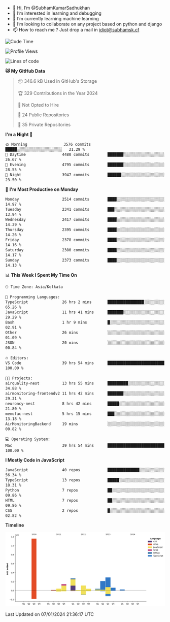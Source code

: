 - 👋 Hi, I’m @SubhamKumarSadhukhan
- 👀 I’m interested in learning and debugging
- 🌱 I’m currently learning machine learning
- 💞️ I’m looking to collaborate on any project based on python and django
- 📫 How to reach me ?
      Just drop a mail in idiot@subhamsk.cf

<!---
SubhamKumarSadhukhan/SubhamKumarSadhukhan is a ✨ special ✨ repository because its `README.md` (this file) appears on your GitHub profile.
You can click the Preview link to take a look at your changes.
--->


<!--START_SECTION:waka-->
![Code Time](http://img.shields.io/badge/Code%20Time-1%2C862%20hrs%2031%20mins-blue)

![Profile Views](http://img.shields.io/badge/Profile%20Views-1-blue)

![Lines of code](https://img.shields.io/badge/From%20Hello%20World%20I%27ve%20Written-2.4%20million%20lines%20of%20code-blue)

**🐱 My GitHub Data** 

> 📦 346.6 kB Used in GitHub's Storage 
 > 
> 🏆 329 Contributions in the Year 2024
 > 
> 🚫 Not Opted to Hire
 > 
> 📜 24 Public Repositories 
 > 
> 🔑 35 Private Repositories 
 > 
**I'm a Night 🦉** 

```text
🌞 Morning                3576 commits        █████░░░░░░░░░░░░░░░░░░░░   21.29 % 
🌆 Daytime                4480 commits        ███████░░░░░░░░░░░░░░░░░░   26.67 % 
🌃 Evening                4795 commits        ███████░░░░░░░░░░░░░░░░░░   28.55 % 
🌙 Night                  3947 commits        ██████░░░░░░░░░░░░░░░░░░░   23.50 % 
```
📅 **I'm Most Productive on Monday** 

```text
Monday                   2514 commits        ████░░░░░░░░░░░░░░░░░░░░░   14.97 % 
Tuesday                  2341 commits        ███░░░░░░░░░░░░░░░░░░░░░░   13.94 % 
Wednesday                2417 commits        ████░░░░░░░░░░░░░░░░░░░░░   14.39 % 
Thursday                 2395 commits        ████░░░░░░░░░░░░░░░░░░░░░   14.26 % 
Friday                   2378 commits        ████░░░░░░░░░░░░░░░░░░░░░   14.16 % 
Saturday                 2380 commits        ████░░░░░░░░░░░░░░░░░░░░░   14.17 % 
Sunday                   2373 commits        ████░░░░░░░░░░░░░░░░░░░░░   14.13 % 
```


📊 **This Week I Spent My Time On** 

```text
🕑︎ Time Zone: Asia/Kolkata

💬 Programming Languages: 
TypeScript               26 hrs 2 mins       ████████████████░░░░░░░░░   65.26 % 
JavaScript               11 hrs 41 mins      ███████░░░░░░░░░░░░░░░░░░   29.29 % 
Bash                     1 hr 9 mins         █░░░░░░░░░░░░░░░░░░░░░░░░   02.91 % 
Other                    26 mins             ░░░░░░░░░░░░░░░░░░░░░░░░░   01.09 % 
JSON                     20 mins             ░░░░░░░░░░░░░░░░░░░░░░░░░   00.84 % 

🔥 Editors: 
VS Code                  39 hrs 54 mins      █████████████████████████   100.00 % 

🐱‍💻 Projects: 
airquality-nest          13 hrs 55 mins      █████████░░░░░░░░░░░░░░░░   34.88 % 
airmonitoring-frontendv2 11 hrs 42 mins      ███████░░░░░░░░░░░░░░░░░░   29.31 % 
neuroncy-nest            8 hrs 42 mins       █████░░░░░░░░░░░░░░░░░░░░   21.80 % 
memofac-nest             5 hrs 15 mins       ███░░░░░░░░░░░░░░░░░░░░░░   13.18 % 
AirMonitoringBackend     19 mins             ░░░░░░░░░░░░░░░░░░░░░░░░░   00.82 % 

💻 Operating System: 
Mac                      39 hrs 54 mins      █████████████████████████   100.00 % 
```

**I Mostly Code in JavaScript** 

```text
JavaScript               40 repos            ██████████████░░░░░░░░░░░   56.34 % 
TypeScript               13 repos            █████░░░░░░░░░░░░░░░░░░░░   18.31 % 
Python                   7 repos             ██░░░░░░░░░░░░░░░░░░░░░░░   09.86 % 
HTML                     7 repos             ██░░░░░░░░░░░░░░░░░░░░░░░   09.86 % 
CSS                      2 repos             █░░░░░░░░░░░░░░░░░░░░░░░░   02.82 % 
```



**Timeline**

![Lines of Code chart](https://raw.githubusercontent.com/SubhamKumarSadhukhan/SubhamKumarSadhukhan/main/assets/bar_graph.png)


 Last Updated on 07/01/2024 21:36:17 UTC
<!--END_SECTION:waka-->
